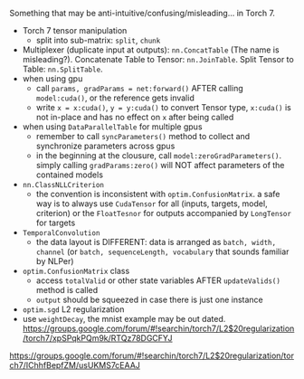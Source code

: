 Something that may be anti-intuitive/confusing/misleading... in Torch 7.

* Torch 7 tensor manipulation
  * split into sub-matrix: `split`, `chunk`
* Multiplexer (duplicate input at outputs): `nn.ConcatTable` (The name is misleading?). Concatenate Table to Tensor: `nn.JoinTable`. Split Tensor to Table: `nn.SplitTable`. 
* when using gpu
  * call `params, gradParams = net:forward()` AFTER calling `model:cuda()`, or the reference gets invalid
  * write `x = x:cuda()`, `y = y:cuda()` to convert Tensor type, `x:cuda()` is not in-place and has no effect on `x` after being called
* when using `DataParallelTable` for multiple gpus
  * remember to call `syncParameters()` method to collect and synchronize parameters across gpus
  * in the beginning at the clousure, call `model:zeroGradParameters()`. simply calling `gradParams:zero()` will NOT affect parameters of the contained models
* `nn.ClassNLLCriterion`
  * the convention is inconsistent with `optim.ConfusionMatrix`. a safe way is to always use `CudaTensor` for all (inputs, targets, model, criterion) or the `FloatTesnor` for outputs accompanied by `LongTensor` for targets
* `TemporalConvolution`
  * the data layout is DIFFERENT: data is arranged as `batch, width, channel` (or `batch, sequenceLength, vocabulary` that sounds familiar by NLPer)
* `optim.ConfusionMatrix` class
  * access `totalValid` or other state variables AFTER `updateValids()` method is called
  * `output` should be squeezed in case there is just one instance
* `optim.sgd` L2 regularization
 * use `weightDecay`, the mnist example may be out dated. https://groups.google.com/forum/#!searchin/torch7/L2$20regularization/torch7/xpSPqkPQm9k/RTQz78DGCFYJ

https://groups.google.com/forum/#!searchin/torch7/L2$20regularization/torch7/IChhfBepfZM/usUKMS7cEAAJ
